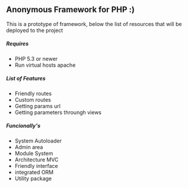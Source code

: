 Anonymous Framework for PHP :)
-----------------------------------
This is a prototype of framework, below the list of resources that will be deployed to the project


##### Requires
*	PHP 5.3 or newer
*	Run virtual hosts apache


##### List of Features
*	Friendly routes
*	Custom routes
*	Getting params url
*	Getting parameters throungh views


##### Funcionally's
*	System Autoloader
*	Admin area
*	Module System
*	Architecture MVC
*	Friendly interface
*	integrated ORM
*	Utility package
